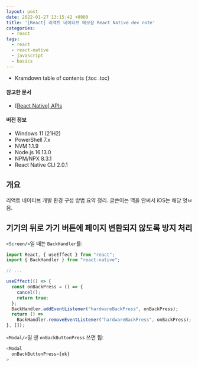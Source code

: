 ```yaml
---
layout: post
date: 2022-01-27 13:15:42 +0900
title: '[React] 리액트 네이티브 메모장 React Native dev note'
categories:
  - react
tags:
  - react
  - react-native
  - javascript
  - basics
---
```


* Kramdown table of contents
{:toc .toc}

#### 참고한 문서

- [\[React Native\] APIs](https://reactnative.dev/docs/accessibilityinfo)

#### 버전 정보

- Windows 11 (21H2)
- PowerShell 7.x
- NVM 1.1.9
- Node.js 16.13.0
- NPM/NPX 8.3.1
- React Native CLI 2.0.1

## 개요

리액트 네이티브 개발 환경 구성 방법 요약 정리. 글쓴이는 맥을 안써서 iOS는 해당 엇ㅂ음.

## 기기의 뒤로 가기 버튼에 페이지 변환되지 않도록 방지 처리

`<Screen/>`일 때는 `BackHandler`를:

```js
import React, { useEffect } from "react";
import { BackHandler } from "react-native";

// ...

useEffect(() => {
  const onBackPress = () => {
    cancel();
    return true;
  };
  BackHandler.addEventListener("hardwareBackPress", onBackPress);
  return () =>
    BackHandler.removeEventListener("hardwareBackPress", onBackPress);
}, []);
```

`<Modal/>`일 땐 `onBackButtonPress` 쓰면 됨:

```js
<Modal
  onBackButtonPress={ok}
>
```
